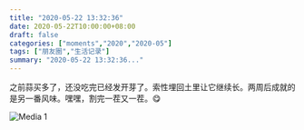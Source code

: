 ```yaml
---
title: "2020-05-22 13:32:36"
date: 2020-05-22T10:00:00+08:00
draft: false
categories: ["moments","2020","2020-05"]
tags: ["朋友圈","生活记录"]
summary: "2020-05-22 13:32:36..."
---
```


之前蒜买多了，还没吃完已经发开芽了。索性埋回土里让它继续长。两周后成就的是另一番风味。嘿嘿，割完一茬又一茬。😋

![Media 1](/Moments/photos/2020-05-22/202005221332360.jpg)

